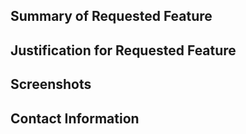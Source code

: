 <!-- Please use the below template to describe the feature you would like added to WaveLab. -->

## Summary of Requested Feature

<!-- Summarize the feature that you would like added to WaveLab. -->

## Justification for Requested Feature

<!-- Describe why this feature should be added to WaveLab. -->

## Screenshots
<!-- If relevant, please include screenshots here to help us better understand the desired feature. !-->

## Contact Information
<!-- Who all should we contact for more information? -->